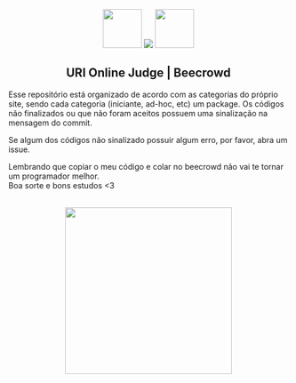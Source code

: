 <div align="center">
  <img src="https://user-images.githubusercontent.com/51425339/222904027-a6988369-0c0f-4ada-84e3-1eb9965367a6.png" height=70px>
  <img src="https://user-images.githubusercontent.com/51425339/222534491-cce8449a-90fa-41b9-a3b0-6be8f10a8a7f.png">
  <img src="https://user-images.githubusercontent.com/51425339/222903985-7221e57b-ad3b-48bb-b14d-e691a29afbe0.png" height=70px>
</div>

<h2 align="center">URI Online Judge | Beecrowd</h2> 

Esse repositório está organizado de acordo com as categorias do próprio site, sendo cada categoria (iniciante, ad-hoc, etc) um package. Os códigos não finalizados ou que não foram aceitos possuem uma sinalização na mensagem do commit.

Se algum dos códigos não sinalizado possuir algum erro, por favor, abra um issue.

Lembrando que copiar o meu código e colar no beecrowd não vai te tornar um programador melhor. 
<br>
Boa sorte e bons estudos <3
<br>
<br>
<div align="center">
<img src="https://pa1.narvii.com/7482/f2ebad5cccd8f28b502ff69e79131121d9b6626er1-480-270_hq.gif" height=300px>
</div>

